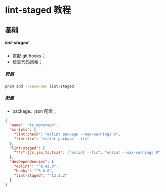 # lint-staged 教程

## 基础

##### lint-staged

- 搭配 git hooks；
- 检查代码风格；

##### 安装

```bash
pnpm add --save-dev lint-staged
```

##### 配置

- package。json 配置；

```json
{
  "name": "ts_monorepo",
  "scripts": {
    "lint:check": "eslint package --max-warnings 0",
    "lint:fix": "eslint package --fix"
  },
  "lint-staged": {
    "**/*.{js,jsx,ts,tsx}": ["eslint --fix", "eslint --max-warnings 0"]
  },
  "devDependencies": {
    "eslint": "^8.42.0",
    "husky": "^8.0.0",
    "lint-staged": "^13.2.2"
  }
}
```
